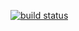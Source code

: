 [![build status](https://secure.travis-ci.org/mattinsler/bitly.node.png)](http://travis-ci.org/mattinsler/bitly.node)

